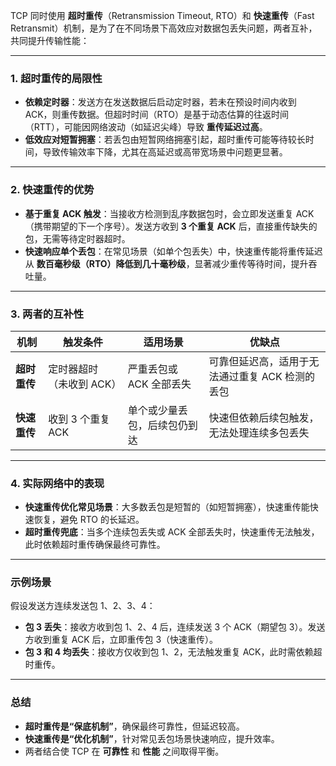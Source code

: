 TCP 同时使用 **超时重传**（Retransmission Timeout, RTO）和 **快速重传**（Fast Retransmit）机制，是为了在不同场景下高效应对数据包丢失问题，两者互补，共同提升传输性能：

---

### **1. 超时重传的局限性**
- **依赖定时器**：发送方在发送数据后启动定时器，若未在预设时间内收到 ACK，则重传数据。但超时时间（RTO）是基于动态估算的往返时间（RTT），可能因网络波动（如延迟尖峰）导致 **重传延迟过高**。
- **低效应对短暂拥塞**：若丢包由短暂网络拥塞引起，超时重传可能等待较长时间，导致传输效率下降，尤其在高延迟或高带宽场景中问题更显著。

---

### **2. 快速重传的优势**
- **基于重复 ACK 触发**：当接收方检测到乱序数据包时，会立即发送重复 ACK（携带期望的下一个序号）。发送方收到 **3 个重复 ACK** 后，直接重传缺失的包，无需等待定时器超时。
- **快速响应单个丢包**：在常见场景（如单个包丢失）中，快速重传能将重传延迟从 **数百毫秒级（RTO）降低到几十毫秒级**，显著减少重传等待时间，提升吞吐量。

---

### **3. 两者的互补性**
| **机制**     | **触发条件**             | **适用场景**                 | **优缺点**                                      |
| ------------ | ------------------------ | ---------------------------- | ----------------------------------------------- |
| **超时重传** | 定时器超时（未收到 ACK） | 严重丢包或 ACK 全部丢失      | 可靠但延迟高，适用于无法通过重复 ACK 检测的丢包 |
| **快速重传** | 收到 3 个重复 ACK        | 单个或少量丢包，后续包仍到达 | 快速但依赖后续包触发，无法处理连续多包丢失      |

---

### **4. 实际网络中的表现**
- **快速重传优化常见场景**：大多数丢包是短暂的（如短暂拥塞），快速重传能快速恢复，避免 RTO 的长延迟。
- **超时重传兜底**：当多个连续包丢失或 ACK 全部丢失时，快速重传无法触发，此时依赖超时重传确保最终可靠性。

---

### **示例场景**
假设发送方连续发送包 1、2、3、4：
- **包 3 丢失**：接收方收到包 1、2、4 后，连续发送 3 个 ACK（期望包 3）。发送方收到重复 ACK 后，立即重传包 3（快速重传）。
- **包 3 和 4 均丢失**：接收方仅收到包 1、2，无法触发重复 ACK，此时需依赖超时重传。

---

### **总结**
- **超时重传是“保底机制”**，确保最终可靠性，但延迟较高。
- **快速重传是“优化机制”**，针对常见丢包场景快速响应，提升效率。
- 两者结合使 TCP 在 **可靠性** 和 **性能** 之间取得平衡。